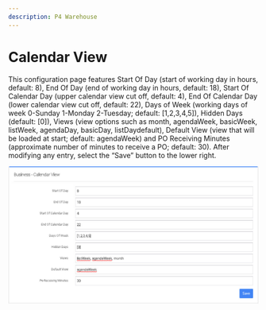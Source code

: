 ```yaml
---
description: P4 Warehouse
---
```


# Calendar View

This configuration page features Start Of Day (start of working day in hours, default: 8), End Of Day (end of working day in hours, default: 18), Start Of Calendar Day (upper calendar view cut off, default: 4), End Of Calendar Day (lower calendar view cut off, default: 22), Days of Week (working days of week 0-Sunday 1-Monday 2-Tuesday; default: \[1,2,3,4,5]), Hidden Days (default: \[0]), Views (view options such as month, agendaWeek, basicWeek, listWeek, agendaDay, basicDay, listDaydefault), Default View (view that will be loaded at start; default: agendaWeek) and PO Receiving Minutes (approximate number of minutes to receive a PO; default: 30). After modifying any entry, select the “Save” button to the lower right.&#x20;

![](../../.gitbook/assets/calendar.jpg)
